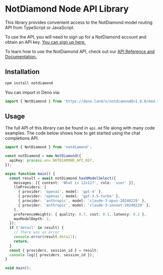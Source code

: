 # NotDiamond Node API Library

This library provides convenient access to the NotDiamond model routing API from TypeScript or JavaScript.

To use the API, you will need to sign up for a NotDiamond account and obtain an API key. [You can sign up here.](https://app.notdiamond.ai)

To learn how to use the NotDiamond API, check out our [API Reference and Documentation.](https://notdiamond.readme.io/v0.1.0-beta/docs/getting-started)

## Installation

```sh
npm install notdiamond
```

You can import in Deno via:

```ts
import { NotDiamond } from 'https://deno.land/x/notdiamond@v1.0.0/mod.ts';
```

## Usage

The full API of this library can be found in `api.md` file along with many code examples. The code below shows how to get started using the chat completions API.

```ts
import { NotDiamond } from 'notdiamond';

const notDiamond = new NotDiamond({
  apiKey: process.env.NOTDIAMOND_API_KEY,
});

async function main() {
  const result = await notDiamond.hashModelSelect({
    messages: [{ content: 'What is 12x12?', role: 'user' }],
    llmProviders: [
      { provider: 'openai', model: 'gpt-4' },
      { provider: 'openai', model: 'gpt-3.5-turbo' },
      { provider: 'anthropic', model: 'claude-3-opus-20240229' },
      { provider: 'anthropic', model: 'claude-3-sonnet-20240229' },
    ],
    preferenceWeights: { quality: 0.7, cost: 0.1, latency: 0.2 },
    maxModelDepth: 2,
  });
  if ('detail' in result) {
    // There was an error
    console.error(result.detail);
    return;
  }
  const { providers, session_id } = result;
  console.log({ providers, session_id });
}

void main();
```

